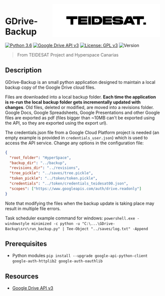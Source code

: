 <img width="350" src="logo.png" align="right" />

# GDrive-Backup
[![Python 3.6](https://img.shields.io/badge/python-3.6-blue.svg)](https://www.python.org/downloads/release/python-360/)
[![Google Drive API v3](https://img.shields.io/badge/GDrive%20API-v3-blue.svg)](https://developers.google.com/drive/api/v3/reference?hl=es)
[![License: GPL v3](https://img.shields.io/badge/License-GPLv3-green.svg)](https://www.gnu.org/licenses/gpl-3.0)
![Version](https://img.shields.io/badge/alpha-0.1.1-yellow.svg)

> From TEIDESAT Project and Hyperspace Canarias

## Description

GDrive-Backup is an small python application designed to maintain a local backup copy
of the Google Drive cloud files.

Files are downloaded into a local backup folder. **Each time the application is re-run
the local backup folder gets incrementally updated with changes**. Old files, deleted or
modified, are moved into a revisions folder. Google Docs, Google Spreadsheets,
Google Presentations and other Google files are exported as pdf (files bigger
than ~10MB can't be exported using the API, so they are exported using the export url).   

The credentials.json file from a Google Cloud Platform project is needed (an empty example
is provided in `credentials_user.json`) which is used to access the API service. Change any options
in the configuration file:

```json
{
  "root_folder": "HyperSpace",
  "backup_dir": "../backup",
  "revisions_dir": "../revisions",
  "tree_pickle": "../saves/tree.pickle",
  "token_pickle": "../token/token.pickle",
  "credentials": "../token/credentials_teidesat00.json",
  "scopes": ["https://www.googleapis.com/auth/drive.readonly"]
}
```

Note that modifying the files when the backup update is taking place may result in multiple file errors.

Task scheduler example command for windows: `powershell.exe -windowstyle minimized -c python -u "C:\...\GDrive-Backup\src\run_backup.py" | Tee-Object "../saves/log.txt" -Append`

## Prerequisites

- Python modules `pip install --upgrade google-api-python-client google-auth-httplib2 google-auth-oauthlib`

## Resources

- [Google Drive API v3](https://developers.google.com/drive/)
